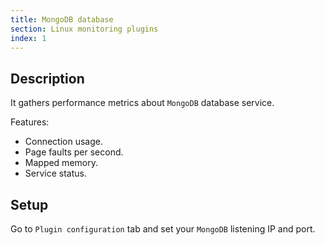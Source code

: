 ```yaml
---
title: MongoDB database
section: Linux monitoring plugins
index: 1
---
```


## Description

It gathers performance metrics about `MongoDB` database service.

Features:

*   Connection usage.
*   Page faults per second.
*   Mapped memory.
*   Service status.

## Setup

Go to `Plugin configuration` tab and set your `MongoDB` listening IP and port.
